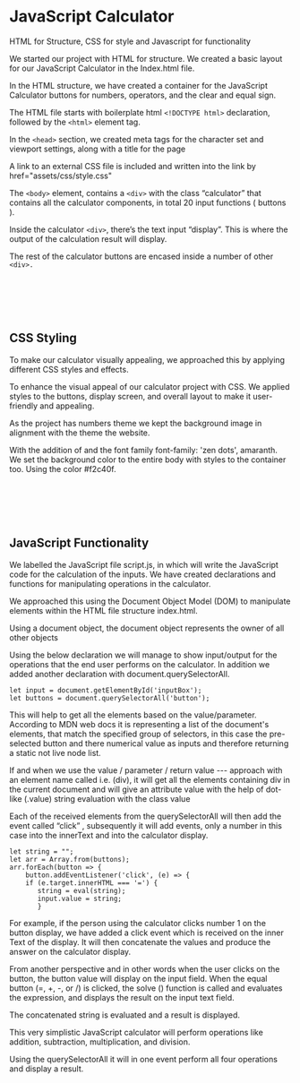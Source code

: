 # JavaScript Calculator

HTML for Structure, CSS for style and Javascript for functionality

We started our project with HTML for structure. 
We created a basic  layout for our JavaScript Calculator in the Index.html file.

In the HTML structure, we have created a container for the JavaScript Calculator buttons for numbers, operators, and the clear and equal sign.

The HTML file starts with boilerplate html `<!DOCTYPE html>` declaration, followed by the `<html>` element tag.

In the `<head>` section, we created meta tags for the character set and viewport settings, along with a title for the page <title>Calculator-Javascript</title>

A link to an external CSS file is included and written into the link by href="assets/css/style.css"

The `<body>` element, contains a `<div>` with the class “calculator” that contains all the calculator components, in total 20 input functions ( buttons ).

Inside the calculator `<div>`, there’s the text input “display”. This is where the output of the calculation result will display.

The rest of the calculator buttons are encased inside a number of other `<div>.`

<br></br>
<br></br>

## CSS Styling

To make our calculator visually appealing, we approached this by applying different CSS styles and effects.

To enhance the visual appeal of our calculator project with CSS. We applied styles to the buttons, display screen, and overall layout to make it user-friendly and appealing.

As the project has numbers theme we kept the background image in alignment with the theme the website.

With the addition of and the font family font-family: 'zen dots', amaranth. We set the background color to the entire body with styles to the container too. Using the color #f2c40f.

<br></br>
<br></br>

## JavaScript Functionality

We labelled the JavaScript file script.js, in which will write the JavaScript code for the calculation of the inputs. We have created declarations and functions for manipulating operations in the calculator.

We approached this using the Document Object Model (DOM) to manipulate elements within the HTML file structure index.html.

Using a document object, the document object represents the owner of all other objects

Using the below declaration we will manage to show input/output for the operations that the end user performs on the calculator. In addition we added another declaration with document.querySelectorAll.

    let input = document.getElementById('inputBox');
    let buttons = document.querySelectorAll('button');
    
This will help to get all the elements based on the value/parameter. According to MDN web docs it is representing a list of the document's elements, that match the specified group of selectors, in this case the pre-selected button and there numerical value as inputs and therefore returning a static not live node list.

If and when we use the value / parameter / return value --- approach with an element name called i.e. (div), it will get all the elements containing div in the current document and will give an attribute value with the help of dot-like (.value) string evaluation with the class value

Each of the received elements from the querySelectorAll will then add the event called “click” , subsequently it will add events, only a number in this case into the innerText and into the calculator display.

    let string = "";
    let arr = Array.from(buttons);
    arr.forEach(button => {
        button.addEventListener('click', (e) => {
        if (e.target.innerHTML === '=') {
           string = eval(string);
           input.value = string;
           }

For example, if the person using the calculator clicks number 1 on the button display, we have added a click event which is received on the inner Text of the display. It will then concatenate the values and produce the answer on the calculator display.

From another perspective and in other words when the user clicks on the button, the button value will display on the input field. When the equal button (=, +, -, or /) is clicked, the solve () function is called and evaluates the expression, and displays the result on the input text field.

The concatenated string is evaluated and a result is displayed.

This very simplistic JavaScript calculator will perform operations like addition, subtraction, multiplication, and division.

Using the querySelectorAll it will in one event perform all four operations and display a result.